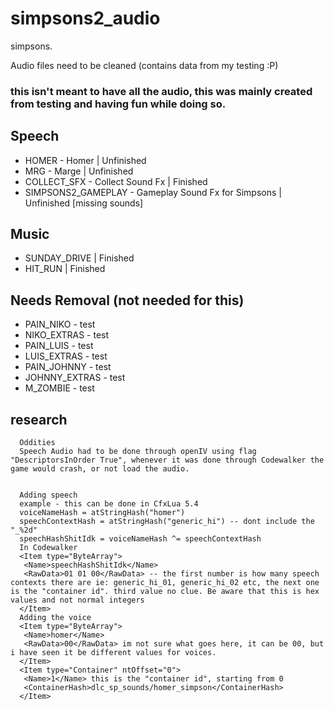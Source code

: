 # simpsons2_audio
simpsons.

Audio files need to be cleaned (contains data from my testing :P) 

### this isn't meant to have all the audio, this was mainly created from testing and having fun while doing so.

## Speech
* HOMER - Homer | Unfinished
* MRG - Marge | Unfinished
* COLLECT_SFX - Collect Sound Fx | Finished
* SIMPSONS2_GAMEPLAY - Gameplay Sound Fx for Simpsons | Unfinished [missing sounds]

## Music
* SUNDAY_DRIVE | Finished
* HIT_RUN | Finished

## Needs Removal (not needed for this)
* PAIN_NIKO - test
* NIKO_EXTRAS - test
* PAIN_LUIS - test
* LUIS_EXTRAS - test
* PAIN_JOHNNY - test
* JOHNNY_EXTRAS - test
* M_ZOMBIE - test

## research
```
  Oddities
  Speech Audio had to be done through openIV using flag "DescriptorsInOrder True", whenever it was done through Codewalker the game would crash, or not load the audio.
  
  
  Adding speech
  example - this can be done in CfxLua 5.4
  voiceNameHash = atStringHash("homer")
  speechContextHash = atStringHash("generic_hi") -- dont include the "_%2d"
  speechHashShitIdk = voiceNameHash ^= speechContextHash
  In Codewalker
  <Item type="ByteArray">
   <Name>speechHashShitIdk</Name>
   <RawData>01 01 00</RawData> -- the first number is how many speech contexts there are ie: generic_hi_01, generic_hi_02 etc, the next one is the "container id". third value no clue. Be aware that this is hex values and not normal integers
  </Item>
  Adding the voice
  <Item type="ByteArray">
   <Name>homer</Name>
   <RawData>00</RawData> im not sure what goes here, it can be 00, but i have seen it be different values for voices.
  </Item>
  <Item type="Container" ntOffset="0">
   <Name>1</Name> this is the "container id", starting from 0
   <ContainerHash>dlc_sp_sounds/homer_simpson</ContainerHash>
  </Item>
```
